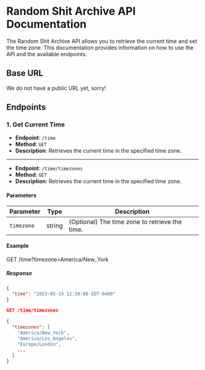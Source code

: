 # Random Shit Archive API Documentation

The Random Shit Archive API allows you to retrieve the current time and set the time zone. This documentation provides information on how to use the API and the available endpoints.

## Base URL

We do not have a public URL yet, sorry!

## Endpoints

### 1. Get Current Time

- **Endpoint**: `/time`
- **Method**: `GET`
- **Description**: Retrieves the current time in the specified time zone.
----
- **Endpoint**: `/time/timezones`
- **Method**: `GET`
- **Description**: Retrieves the current time in the specified time zone.

#### Parameters

| Parameter  | Type   | Description                                     |
|------------|--------|-------------------------------------------------|
| `timezone` | string | (Optional) The time zone to retrieve the time.  |

#### Example

GET /time?timezone=America/New_York


##### Response

```json
{
  "time": "2023-05-19 12:30:00 EDT-0400"
}

GET /time/timezones

{
  "timezones": [
    "America/New_York",
    "America/Los_Angeles",
    "Europe/London",
    ...
  ]
}
